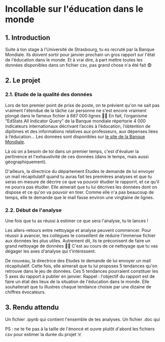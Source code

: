 # Incollable sur l'éducation dans le monde

## 1. Introduction
Suite à ton stage à l'Université de Strasbourg, tu es recruté par la Banque Mondiale. Ils doivent sortir pour janvier prochain un gros rapport sur l'état de l'éducation dans le monde. Et à vrai dire, à part mettre toutes les données disponibles dans un fichier csv, pas grand chose n'a été fait 😨

## 2. Le projet

### 2.1. Etude de la qualité des données
Lors de ton premier point de prise de poste, on te prévient qu'on ne sait pas vraiment l'étendue de la tâche car personne ne s'est encore vraiment plongé dans le fameux fichier à 887 000 lignes 💩💩 En fait, l’organisme “EdStats All Indicator Query” de la Banque mondiale répertorie 4 000 indicateurs internationaux décrivant l’accès à l’éducation, l’obtention de diplômes et des informations relatives aux professeurs, aux dépenses liées à l’éducation... Les données sont disponibles sur [le site de la Banque Mondiale](https://datacatalog.worldbank.org/dataset/education-statistics).

Là où on a besoin de toi dans un premier temps, c'est d'évaluer la pertinence et l'exhaustivité de ces données (dans le temps, mais aussi géographiquement). 

D'ailleurs, la directrice du département Etudes te demande de lui envoyer un mail récapitulatif quand tu auras fait tes premières analyses et que tu seras en mesure de décrire ce que va pouvoir étudier le rapporrt, et ce qu'il ne pourra pas étudier. Elle aimerait que tu lui décrives les données dont on dispose et ce qu'on va pouvoir en tirer. Comme elle n'a pas beaucoup de temps, elle te demande que le mail fasse environ une vingtaine de lignes.

### 2.2. Début de l'analyse
Une fois que tu as réussi à estimer ce que sera l'analyse, tu te lances ! 

Les allers-retours entre nettoyage et analyse peuvent commencer. Pour réussir à avancer, tes collègues te conseillent de réduire l'immense fichier aux données les plus utiles. Autrement dit, ils te préconisent de faire un grand nettoyage de données 🧽🧽 C'est au cours de ce nettoyage que tu vas dégager les axes d'analyse qui t'intéressent. 

De nouveau, la directrice des Etudes te demande de lui envoyer un mail récapitulatif. Cette fois, elle aimerait que tu lui proposes 5 tendances qu'on retrouve dans le jeu de données. Ces 5 tendances pourraient constituer les 5 axes du rapport à publier en janvier. Rappel : l'objectif du rapport est de faire un état des lieux de la situation de l'éducation dans le monde. Elle souhaiterait que tu illustres chaque tendance choisie par une dizaine de chiffres évocateurs.


## 3. Rendu attendu
Un fichier .ipynb qui contient l'ensemble de tes analyses.
Un fichier .doc qui 

PS : ne te fie pas à la taille de l'énoncé et ouvre plutôt d'abord les fichiers csv pour estimer la durée du projet ☠️
